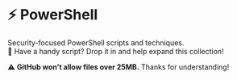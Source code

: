 # ⚡ PowerShell  
Security-focused PowerShell scripts and techniques.  
📌 Have a handy script? Drop it in and help expand this collection!  

⚠️ **GitHub won’t allow files over 25MB.** Thanks for understanding!  

